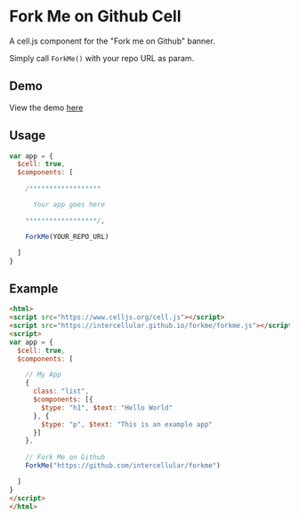 # Fork Me on Github Cell

A cell.js component for the "Fork me on Github" banner.

Simply call `ForkMe()` with your repo URL as param.

## Demo

View the demo [here](https://intercellular.github.io/forkme/example)

## Usage

```js
var app = {
  $cell: true,
  $components: [

    /******************

      Your app goes here 

    ******************/,

    ForkMe(YOUR_REPO_URL)

  ]
}
```

## Example

```html
<html>
<script src="https://www.celljs.org/cell.js"></script>
<script src="https://intercellular.github.io/forkme/forkme.js"></script>
<script>
var app = {
  $cell: true,
  $components: [

    // My App
    {
      class: "list",
      $components: [{
        $type: "h1", $text: "Hello World"
      }, {
        $type: "p", $text: "This is an example app"
      }]
    },
    
    // Fork Me on Github
    ForkMe("https://github.com/intercellular/forkme")

  ]
}
</script>
</html>
```
